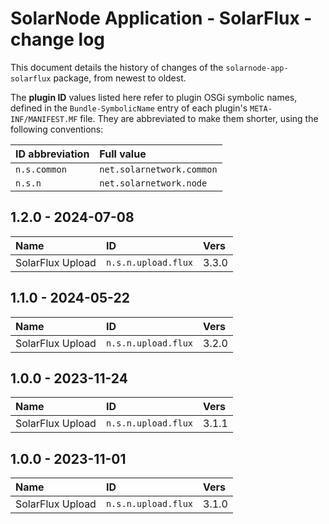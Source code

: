 # SolarNode Application - SolarFlux - change log

This document details the history of changes of the `solarnode-app-solarflux` package, from
newest to oldest.

The **plugin ID** values listed here refer to plugin OSGi symbolic names, defined in the
`Bundle-SymbolicName` entry of each plugin's `META-INF/MANIFEST.MF` file. They are abbreviated to
make them shorter, using the following conventions:

| ID abbreviation | Full value                |
|:----------------|:--------------------------|
| `n.s.common`    | `net.solarnetwork.common` |
| `n.s.n`         | `net.solarnetwork.node`   |

## 1.2.0 - 2024-07-08

| Name             | ID                  | Vers  |
|:-----------------|:--------------------|:------|
| SolarFlux Upload | `n.s.n.upload.flux` | 3.3.0 |


## 1.1.0 - 2024-05-22

| Name             | ID                  | Vers  |
|:-----------------|:--------------------|:------|
| SolarFlux Upload | `n.s.n.upload.flux` | 3.2.0 |


## 1.0.0 - 2023-11-24

| Name             | ID                  | Vers  |
|:-----------------|:--------------------|:------|
| SolarFlux Upload | `n.s.n.upload.flux` | 3.1.1 |


## 1.0.0 - 2023-11-01

| Name             | ID                  | Vers  |
|:-----------------|:--------------------|:------|
| SolarFlux Upload | `n.s.n.upload.flux` | 3.1.0 |
